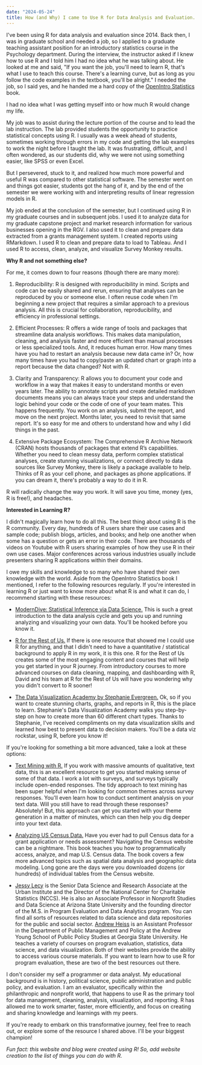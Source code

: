 ```yaml
---
date: "2024-05-24"
title: How (and Why) I came to Use R for Data Analysis and Evaluation.
---
```


I've been using R for data analysis and evaluation since 2014. Back then, I was in graduate school and needed a job, so I applied to a graduate teaching assistant position for an introductory statistics course in the Psychology department. During the interview, the instructor asked if I knew how to use R and I told him I had no idea what he was talking about. He looked at me and said, "If you want the job, you'll need to learn R, that's what I use to teach this course. There's a learning curve, but as long as you follow the code examples in the textbook, you'll be alright." I needed the job, so I said yes, and he handed me a hard copy of the <a href="https://www.openintro.org/book/os/" target="_blank">OpenIntro Statistics</a> book.

I had no idea what I was getting myself into or how much R would change my life. 

My job was to assist during the lecture portion of the course and to lead the lab instruction. The lab provided students the opportunity to practice statistical concepts using R. I usually was a week ahead of students, sometimes working through errors in my code and getting the lab examples to work the night before I taught the lab. It was frustrating, difficult, and I often wondered, as our students did, why we were not using something easier, like SPSS or even Excel. 

But I persevered, stuck to it, and realized how much more powerful and useful R was compared to other statistical software. The semester went on and things got easier, students got the hang of it, and by the end of the semester we were working with and interpreting results of linear regression models in R.

My job ended at the conclusion of the semester, but I continued using R in my graduate courses and in subsequent jobs. I used it to analyze data for my graduate capstone project and market research information for various businesses opening in the RGV. I also used it to clean and prepare data extracted from a grants management system. I created reports using RMarkdown. I used R to clean and prepare data to load to Tableau. And I used R to access, clean, analyze, and visualize Survey Monkey results. 

**Why R and not something else?** 

For me, it comes down to four reasons (though there are many more):

1. Reproducibility: R is designed with reproducibility in mind. Scripts and code can be easily shared and rerun, ensuring that analyses can be reproduced by you or someone else. I often reuse code when I'm beginning a new project that requires a similar approach to a previous analysis. All this is crucial for collaboration, reproducibility, and efficiency in professional settings.

2. Efficient Processes: R offers a wide range of tools and packages that streamline data analysis workflows. This makes data manipulation, cleaning, and analysis faster and more efficient than manual processes or less specialized tools. And, it reduces human error. How many times have you had to restart an analysis because new data came in? Or, how many times have you had to copy/paste an updated chart or graph into a report because the data changed? Not with R.

3. Clarity and Transparency: R allows you to document your code and workflow in a way that makes it easy to understand months or even years later. The ability to annotate scripts and create detailed markdown documents means you can always trace your steps and understand the logic behind your code or the code of one of your team mates. This happens frequently. You work on an analysis, submit the report, and move on the next project. Months later, you need to revisit that same report. It's so easy for me and others to understand how and why I did things in the past.

4. Extensive Package Ecosystem: The Comprehensive R Archive Network (CRAN) hosts thousands of packages that extend R’s capabilities. Whether you need to clean messy data, perform complex statistical analyses, create stunning visualizations, or connect directly to data sources like Survey Monkey, there is likely a package available to help. Thinks of R as your cell phone, and packages as phone applications. If you can dream it, there's probably a way to do it in R.

R will radically change the way you work. It will save you time, money (yes, R is free!), and headaches.

**Interested in Learning R?**

I didn't magically learn how to do all this. The best thing about using R is the R community. Every day, hundreds of R users share their use cases and sample code; publish blogs, articles, and books; and help one another when some has a question or gets an error in their code. There are thousands of videos on Youtube with R users sharing examples of how they use R in their own use cases. Major conferences across various industries usually include presenters sharing R applications within their domains.

I owe my skills and knowledge to so many who have shared their own knowledge with the world. Aside from the OpenIntro Statistics book I mentioned, I refer to the following resources regularly. If you're interested in learning R or just want to know more about what R is and what it can do, I recommend starting with these resources:

- <a href="https://moderndive.com/" target="_blank"> ModernDive: Statistical Inference via Data Science.</a> This is such a great introduction to the data analysis cycle and gets you up and running analyzing and visualizing your own data. You'll be hooked before you know it.

- <a href="https://rfortherestofus.com/" target="_blank"> R for the Rest of Us.</a> If there is one resource that showed me I could use R for anything, and that I didn't need to have a quantitative / statistical background to apply R in my work, it is this one. R for the Rest of Us creates some of the most engaging content and courses that will help you get started in your R journey. From introductory courses to more advanced courses on data cleaning, mapping, and dashboarding with R, David and his team at R for the Rest of Us will have you wondering why you didn't convert to R sooner!

- <a href="https://stephanieevergreen.com/academy/" target="_blank"> The Data Visualization Academy by Stephanie Evergreen.</a> Ok, so if you want to create stunning charts, graphs, and reports in R, this is the place to learn. Stephanie's Data Visualization Academy walks you step-by-step on how to create more than 60 different chart types. Thanks to Stephanie, I've received compliments on my data visualization skills and learned how best to present data to decision makers. You'll be a data viz rockstar, using R, before you know it!

If you're looking for something a bit more advanced, take a look at these options:

- <a href="https://www.tidytextmining.com/" target="_blank">Text Mining with R.</a> If you work with massive amounts of qualitative, text data, this is an excellent resource to get you started making sense of some of that data. I work a lot with surveys, and surveys typically include open-ended responses. The tidy approach to text mining has been super helpful when I'm looking for common themes across survey responses. You'll even learn how to conduct sentiment analysis on your text data. Will you still have to read through these responses? Absolutely! But, this approach can get you started with your theme generation in a matter of minutes, which can then help you dig deeper into your text data.

- <a href="https://walker-data.com/census-r/" target="_blank">Analyzing US Census Data.</a> Have you ever had to pull Census data for a grant application or needs assessment? Navigating the Census website can be a nightmare. This book teaches you how to programmatically access, analyze, and map U.S. Census data. The book covers a few more advanced topics such as spatial data analysis and geographic data modeling. Long gone are the days were you downloaded dozens (or hundreds) of individual tables from the Census website. 

- <a href="https://www.lecy.info/" target="_blank">Jessy Lecy</a> is the Senior Data Science and Research Associate at the Urban Institute and the Director of the National Center for Charitable Statistics (NCCS). He is also an Associate Professor in Nonprofit Studies and Data Science at Arizona State University and the founding director of the M.S. in Program Evaluation and Data Analytics program. You can find all sorts of resources related to data science and data repositories for the public and social sector. <a href="https://www.andrewheiss.com/" target="_blank">Andrew Heiss</a> is an Assistant Professor in the Department of Public Management and Policy at the Andrew Young School of Public Policy Studies at Georgia State University. He teaches a variety of courses on program evaluation, statistics, data science, and data visualization. Both of their websites provide the ability to access various course materials. If you want to learn how to use R for program evaluation, these are two of the best resources out there. 


I don't consider my self a programmer or data analyst. My educational background is in history, political science, public administration and public policy, and evaluation. I am an evaluator, specifically within the philanthropic and nonprofit world, that happens to use R as the primary tool for data management, cleaning, analysis, visualization, and reporting. R has allowed me to work smarter, faster, more efficiently, and focus on creating and sharing knowledge and learnings with my peers.

If you're ready to embark on this transformative journey, feel free to reach out, or explore some of the resource I shared above. I'll be your biggest champion! 

*Fun fact: this website and blog were created using R! So, add website creation to the list of things you can do with R.*
